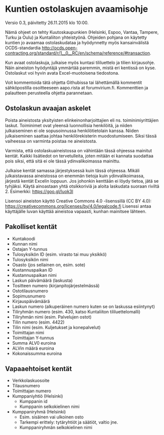 Kuntien ostolaskujen avaamisohje 
================================

Versio 0.3, päivitetty 26.11.2015 klo 10:00.

Nämä ohjeet on tehty Kuutoskaupunkien (Helsinki, Espoo, Vantaa, Tampere,
Turku ja Oulu) ja Kuntaliiton yhteistyönä.
Ohjeiden pohjana on käytetty kuntien jo avaamaa ostolaskudataa ja hyödynnetty
myös kansainvälistä OCDS-standardia
http://ocds.open-contracting.org/standard/r/1__0__RC/en/schema/reference/#transaction.

Kun avaat ostolaskuja, julkaise myös kuntasi tililuettelo ja tilien kirjausohje.
Näin aineiston hyödyntäjä ymmärtää paremmin, mistä eri kentissä on kyse.
Ostolaskut voi hyvin avata Excel-muotoisena tiedostona.

Voit kommentoida tätä ohjetta Githubissa tai lähettämällä kommentit
sähköpostilla osoitteeseen aapo.rista at forumvirium.fi. 
Kommenttien ja palautteen perusteella ohjetta parannetaan.

Ostolaskun avaajan askelet
--------------------------

Poista aineistosta yksityisten elinkeinonharjoittajien eli 
ns. toiminimiyrittäjien laskut. Toiminimet ovat yleensä luonnollisia 
henkilöitä, ja niiden julkaiseminen ei ole sopusoinnussa henkilötietolain
kanssa. Niiden julkaiseminen saattaa johtaa henkilörekisterin muodostumiseen.
Siksi tässä vaiheessa on varminta poistaa ne aineistosta.

Varmista, että ostolaskuaineistossa on vähintään tässä ohjeessa mainitut kentät.
Kaikki lisätiedot on tervetulleita, joten mitään ei kannata suodattaa pois
siksi, että sitä ei ole tässä ydinvalikoimassa mainittu.

Julkaise kentät samassa järjestyksessä kuin tässä ohjeessa. 
Mikäli julkaistavassa aineistossa on enemmän tietoja kuin ydinvalikoimassa,
järjestä kentät Excelin loppuun.
Jos johonkin kenttään ei löydy tietoa, jätä se tyhjäksi.
Käytä ainoastaan yhtä otsikkoriviä ja aloita laskudata suoraan riviltä 2.
Esimerkki: https://goo.gl/luok3l 

Lisensoi aineiston käyttö Creative Commons 4.0 -lisenssillä (CC BY 4.0):
https://creativecommons.org/licenses/by/4.0/legalcode.fi 
Lisenssi antaa käyttäjälle luvan käyttää aineistoa vapaasti,
kunhan mainitsee lähteen.

Pakolliset kentät
-----------------

* Kuntakoodi
* Kunnan nimi
* Ostajan Y-tunnus
* Tulosyksikön ID (esim. virasto tai muu yksikkö)
* Tulosyksikön nimi
* Osasto (jos sellainen on, esim. sote)
* Kustannuspaikan ID
* Kustannuspaikan nimi
* Laskun päivämäärä (laskusta)
* Tositteen numero (kirjanpitojärjestelmässä)
* Ostotilausnumero
* Sopimusnumero
* Kirjauspäivämäärä
* Laskun numero (alkuperäinen numero kuten se on laskussa esiintynyt)
* Tiliryhmän numero (esim. 430, katso Kuntaliiton tililuettelomalli) 
* Tiliryhmän nimi (esim. Palvelujen ostot)
* Tilin numero (esim. 4422)
* Tilin nimi (esim. Kuljetukset ja konepalvelut)
* Toimittajan nimi
* Toimittajan Y-tunnus
* Summa ALV0 euroina
* ALVin määrä euroina
* Kokonaissumma euroina

Vapaaehtoiset kentät
--------------------

* Verkkolaskuosoite
* Tilausnumero
* Toimittajan numero
* Kumppaniyhtiö (Helsinki)
  * Kumppanin id
  * Kumppanin selkokielinen nimi
* Kumppaniryhmä (Helsinki)
  * Esim. sisäinen vai ulkoinen osto
  * Tarkempi erittely: tytäryhtiöt ja säätiöt, valtio jne.
  * Kumppaniryhmän selkokielinen nimi

